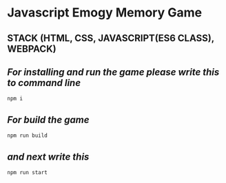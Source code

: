 # Javascript Emogy Memory Game
## **STACK** (**HTML, CSS, JAVASCRIPT(ES6 CLASS), WEBPACK**)
## *For installing and run the game please write this to command line*
```npm i```
## *For build the game*
```npm run build```
## *and next write this*
```npm run start```


